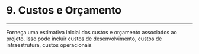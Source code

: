 # 9. Custos e Orçamento

---

Forneça uma estimativa inicial dos custos e orçamento associados ao projeto. Isso pode incluir custos de desenvolvimento, custos de infraestrutura, custos operacionais
